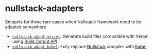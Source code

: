 # nullstack-adapters

Snippets for those rare cases when Nullstack framework need to be adapted somewhere

- [`nullstack-adapt-vercel`](./nullstack-adapt-vercel): Generate build files compatible with Vercel using [Build Output API](https://vercel.com/docs/build-output-api/v3)
- [`nullstack-adapt-babel`](./nullstack-adapt-babel): Fully replace [Nullstack](https://nullstack.app/) compiler with [Babel](https://babeljs.io/)
